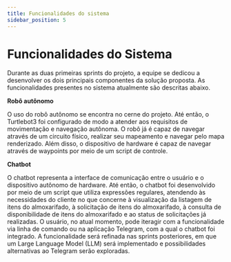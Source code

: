 ```yaml
---
title: Funcionalidades do sistema
sidebar_position: 5
---
```


# Funcionalidades do Sistema

Durante as duas primeiras sprints do projeto, a equipe se dedicou a desenvolver os dois principais componentes da solução proposta.
As funcionalidades presentes no sistema atualmente são descritas abaixo.

**Robô autônomo**

O uso do robô autônomo se encontra no cerne do projeto. Até então, o Turtlebot3 foi configurado de modo a atender aos requisitos de movimentação e navegação autônoma. O robô já é capaz de navegar através de um circuito físico, realizar seu mapeamento e navegar pelo mapa renderizado. Além disso, o dispositivo de hardware é capaz de navegar através de waypoints por meio de um script de controle.

**Chatbot**

O chatbot representa a interface de comunicação entre o usuário e o dispositivo autônomo de hardware. Até então, o chatbot foi desenvolvido por meio de um script que utiliza expressões regulares, atendendo às necessidades do cliente no que concerne à visualização da listagem de itens do almoxarifado, à solicitação de itens do almoxarifado, à consulta de disponibilidade de itens do almoxarifado e ao status de solicitações já realizadas. O usuário, no atual momento, pode iteragir com a funcionalidade via linha de comando ou na aplicação Telegram, com a qual o chatbot foi integrado. A funcionalidade será refinada nas sprints posteriores, em que um Large Language Model (LLM) será implementado e possibilidades alternativas ao Telegram serão exploradas.